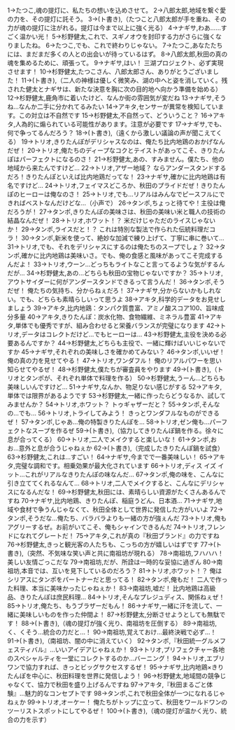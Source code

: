 1→たつこ,魂の提灯に、私たちの想いを込めさせて。
2→八郎太郎,地域を繋ぐ愛の力を、その提灯に託そう。
3→(ト書き),（たつこと八郎太郎が手を重ね、その力が魂の提灯に注がれる。提灯は今まで以上に強く光る）
4→ナギサ,わあ……すごく温かい光！
5→杉野健太,これで、スギノオウを封印する力がさらに強くなりましたね。
6→たつこ,でも、これで終わりじゃない。
7→たつこ,あなたたちには、まだまだ多くの人との出会いが待っているはず。
8→八郎太郎,秋田の真の魂を集めるために、頑張って。
9→ナギサ,はい！ 三湖プロジェクト、必ず実現させます！
10→杉野健太,たつこさん、八郎太郎さん、ありがとうございました！
11→(ト書き),（二人の神様は優しく微笑み、湖の中へと姿を消していく。残された健太とナギサは、新たな決意を胸に次の目的地へ向かう準備を始める）
12→杉野健太,鹿角市に着いたけど、なんか街の雰囲気が変だね
13→ナギサ,そうね...なんか二手に分かれてるみたい
14→アキタ,センサーが異常を検知しています。この対立は不自然です
15→杉野健太,不自然って、どういうこと？
16→アキタ,人為的に煽られている可能性があります。注意が必要です
17→ナギサ,でも、何で争ってるんだろう？
18→(ト書き),（遠くから激しい議論の声が聞こえてくる）
19→トリオ,きりたんぽがデリシャスなのは、俺たち比内地鶏のおかげなんだぜ！
20→トリオ,俺たちのディープなコクとテイストがあってこそ、きりたんぽはパーフェクトになるのさ！
21→杉野健太,あの、すみません。僕たち、他の地域から来たんですけど...
22→トリオ,アザー地域？ ならアンダースタンドするだろ！きりたんぽといえば比内地鶏だってな！
23→ナギサ,確かに比内地鶏は有名ですけど...
24→トリオ,フェイマスどころか、秋田のプライドだぜ！きりたんぽのヒーローは俺なのさ！
25→トリオ,でも...リアルはみんなでピースフルにできればベストなんだけどな...（小声で）
26→タンポ,ちょっと待てや！主役は俺だろうが！
27→タンポ,きりたんぽの美味さは、秋田の美味い米と職人の技術の結晶なんだぜ！
28→トリオ,ホワット！？ 米だけじゃただのライスじゃないか！
29→タンポ,ライスだと！？ これは特別な製法で作られた伝統料理だコラ！
30→タンポ,新米を使って、絶妙な加減で練り上げて、丁寧に串に巻いて...
31→トリオ,でも、それをデリシャスにするのは俺たちのスープでしょ？
32→タンポ,確かに比内地鶏は美味いさ。でも、俺の食感と風味があってこそ完成するんだよ！
33→トリオ,ウーン...どっちもライトなこと言ってるような気がするんだが...
34→杉野健太,あの...どちらも秋田の宝物じゃないですか？
35→トリオ,アウトサイダーに何がアンダースタンドできるって言うんだ！
36→タンポ,そうだぜ！ 俺たちの気持ち、分からねぇだろ！
37→ナギサ,分からないかもしれない。でも、どちらも素晴らしいって思うよ
38→アキタ,科学的データをお見せしましょう
39→アキタ,比内地鶏：タンパク質豊富、アミノ酸スコア100、旨味成分多量
40→アキタ,きりたんぽ：炭水化物、食物繊維、ミネラル豊富
41→アキタ,単体でも優秀ですが、組み合わせると栄養バランスが完璧になります
42→トリオ,データはコレクトだけど...でもヒーローは...
43→杉野健太,主役を決める必要あるんですか？
44→杉野健太,どちらも主役で、一緒に輝けばいいじゃないですか
45→ナギサ,それぞれの美味しさを確かめてみない？
46→タンポ,いいぜ！ 俺の真の力を見せてやる！
47→トリオ,ワンダフル！ 俺のリアルパワーを思い知らせてやるぜ！
48→杉野健太,僕たちが審査員をやります
49→(ト書き),（トリオとタンポが、それぞれ単体で料理を作る）
50→杉野健太,うーん...どちらも美味しいんですけど...
51→ナギサ,なんか、物足りない感じがする
52→アキタ,単体では限界があるようです
53→杉野健太,一緒に作ったらどうなるか、試してみませんか？
54→トリオ,ホワット？ トゥギャザーだと？
55→タンポ,そんなの...でも...
56→トリオ,トライしてみよう！ きっとワンダフルなものができるぜ！
57→タンポ,じゃあ...俺の特製きりたんぽを...
58→トリオ,ゼン俺も...パーフェクトなスープを作るぜ
59→(ト書き),（協力してきりたんぽ鍋を作る。徐々に息が合ってくる）
60→トリオ,二人でメイクすると楽しいな！
61→タンポ,おお...意外と息が合うじゃねぇか
62→(ト書き),（完成したきりたんぽ鍋を試食）
63→杉野健太,これは...すごい！
64→ナギサ,今までで一番美味しい！
65→アキタ,完璧な調和です。相乗効果が最大化されています
66→トリオ,ディス イズ イット...これがリアルなきりたんぽの味なんだ...
67→タンポ,俺の味を、こんなに引き立ててくれるなんて...
68→トリオ,二人でメイクすると、こんなにデリシャスになるんだな！
69→杉野健太,秋田には、素晴らしい資源がたくさんあるんですね
70→ナギサ,比内地鶏、きりたんぽ、稲庭うどん、日本酒...
71→ナギサ,地域や食材で争うんじゃなくて、秋田全体として世界に発信した方がいいよ
72→タンポ,そうだな...俺たち、バラバラよりも一緒の方が強ぇんだ
73→トリオ,俺もアグリーするぜ。お前がいてこそ、俺もシャインできるんだ
74→トリオ,フレンドになれてグレートだ！
75→アキタ,これが真の『秋田ブランド』の力ですね
76→杉野健太,きっと観光客の人たちも、こっちの方が嬉しいはずです
77→(ト書き),（突然、不気味な笑い声と共に南祖坊が現れる）
78→南祖坊,フハハハ！ 美しい友情ごっこだな
79→南祖坊,だが、所詮は一時的な妥協に過ぎん
80→南祖坊,本音では、互いを見下しているのだろう？
81→トリオ,ホワット！？ 俺はシリアスにタンポをパートナーだと思ってる！
82→タンポ,俺もだ！ 二人で作った料理、本当に美味かったじゃねぇか！
83→南祖坊,嘘だ！ 比内地鶏は高級品、きりたんぽは庶民料理...
84→トリオ,そんなプレジュディス、関係ねぇぜ！
85→トリオ,俺たち、もうブラザーだもん！
86→ナギサ,一緒に汗を流して、一緒に美味しいものを作った仲間よ！
87→杉野健太,分断させようとしても無駄です！
88→(ト書き),（魂の提灯が強く光り、南祖坊を圧倒する）
89→南祖坊,く、くそう...統合の力だと...！
90→南祖坊,覚えておけ...最終決戦で必ず...！
91→(ト書き),（南祖坊、闇の中に消えていく）
92→タンポ,『秋田統一グルメフェスティバル』...いいアイデアじゃねぇか！
93→トリオ,プリフェクチャー各地のスペシャルティを一堂にコレクトするのか...バーニング！
94→トリオ,エブリワンで協力すれば、きっとビッグサクセスするぜ！
95→ナギサ,比内地鶏×きりたんぽを中心に、秋田料理を世界に発信しよう！
96→杉野健太,地域間の競争じゃなくて、協力で秋田を盛り上げるんですね
97→アキタ,『秋田まるごと体験』...魅力的なコンセプトです
98→タンポ,これで秋田全体が一つになれるじゃねぇか
99→トリオ,オーケー！ 俺たちがトップに立って、秋田をワールドワンのツーリストスポットにしてやるぜ！
100→(ト書き),（魂の提灯が温かく光り、統合の力を示す）

